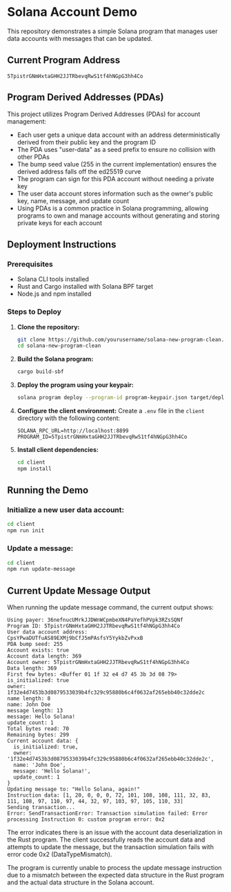 # Solana Account Demo

This repository demonstrates a simple Solana program that manages user data accounts with messages that can be updated.

## Current Program Address
```
5TpistrGNmHxtaGHH2JJTRbevqRwS1tf4hNGpG3hh4Co
```

## Program Derived Addresses (PDAs)

This project utilizes Program Derived Addresses (PDAs) for account management:

- Each user gets a unique data account with an address deterministically derived from their public key and the program ID
- The PDA uses "user-data" as a seed prefix to ensure no collision with other PDAs
- The bump seed value (255 in the current implementation) ensures the derived address falls off the ed25519 curve
- The program can sign for this PDA account without needing a private key
- The user data account stores information such as the owner's public key, name, message, and update count
- Using PDAs is a common practice in Solana programming, allowing programs to own and manage accounts without generating and storing private keys for each account

## Deployment Instructions

### Prerequisites
- Solana CLI tools installed
- Rust and Cargo installed with Solana BPF target
- Node.js and npm installed

### Steps to Deploy

1. **Clone the repository:**
   ```bash
   git clone https://github.com/yourusername/solana-new-program-clean.git
   cd solana-new-program-clean
   ```

2. **Build the Solana program:**
   ```bash
   cargo build-sbf
   ```

3. **Deploy the program using your keypair:**
   ```bash
   solana program deploy --program-id program-keypair.json target/deploy/solana_clean_demo.so
   ```

4. **Configure the client environment:**
   Create a `.env` file in the `client` directory with the following content:
   ```
   SOLANA_RPC_URL=http://localhost:8899
   PROGRAM_ID=5TpistrGNmHxtaGHH2JJTRbevqRwS1tf4hNGpG3hh4Co
   ```

5. **Install client dependencies:**
   ```bash
   cd client
   npm install
   ```

## Running the Demo

### Initialize a new user data account:
```bash
cd client
npm run init
```

### Update a message:
```bash
cd client
npm run update-message
```

## Current Update Message Output

When running the update message command, the current output shows:

```
Using payer: 36nefnucUMrkJJDWnWCpmbeXN4PaYefhPVpk3RZsSQNf
Program ID: 5TpistrGNmHxtaGHH2JJTRbevqRwS1tf4hNGpG3hh4Co
User data account address: CpsYPwaDUTfuAS89EXMj9bCfJ5mPAsfsY5YykbZvPxxB
PDA bump seed: 255
Account exists: true
Account data length: 369
Account owner: 5TpistrGNmHxtaGHH2JJTRbevqRwS1tf4hNGpG3hh4Co
Data length: 369
First few bytes: <Buffer 01 1f 32 e4 d7 45 3b 3d 08 79>
is_initialized: true
owner: 1f32e4d7453b3d0879533039b4fc329c95880b6c4f0632af265ebb40c32dde2c
name length: 8
name: John Doe
message length: 13
message: Hello Solana!
update_count: 1
Total bytes read: 70
Remaining bytes: 299
Current account data: {
  is_initialized: true,
  owner: '1f32e4d7453b3d0879533039b4fc329c95880b6c4f0632af265ebb40c32dde2c',
  name: 'John Doe',
  message: 'Hello Solana!',
  update_count: 1
}
Updating message to: "Hello Solana, again!"
Instruction data: [1, 20, 0, 0, 0, 72, 101, 108, 108, 111, 32, 83, 111, 108, 97, 110, 97, 44, 32, 97, 103, 97, 105, 110, 33]
Sending transaction...
Error: SendTransactionError: Transaction simulation failed: Error processing Instruction 0: custom program error: 0x2
```

The error indicates there is an issue with the account data deserialization in the Rust program. The client successfully reads the account data and attempts to update the message, but the transaction simulation fails with error code 0x2 (DataTypeMismatch). 

The program is currently unable to process the update message instruction due to a mismatch between the expected data structure in the Rust program and the actual data structure in the Solana account. 